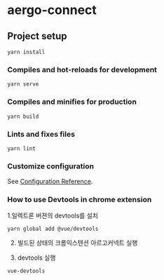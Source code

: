 # aergo-connect

## Project setup

```
yarn install
```

### Compiles and hot-reloads for development

```
yarn serve
```

### Compiles and minifies for production

```
yarn build
```

### Lints and fixes files

```
yarn lint
```

### Customize configuration

See [Configuration Reference](https://cli.vuejs.org/config/).

### How to use Devtools in chrome extension

1.일렉트론 버젼의 devtools를 설치

```
yarn global add @vue/devtools
```

2. 빌드된 상태의 크롬익스텐션 아르고커넥트 실행

3. devtools 실행

```
vue-devtools
```
